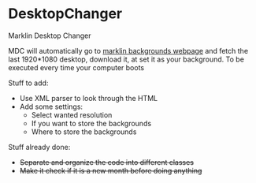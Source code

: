 # DesktopChanger
Marklin Desktop Changer

MDC will automatically go to <a href="https://www.maerklin.de/de/service/multimedia/hintergrundbilder/hintergrundbilder/">marklin backgrounds webpage</a> and fetch the last 1920*1080 desktop, download it, at set it as your background.
To be executed every time your computer boots


Stuff to add:
 - Use XML parser to look through the HTML
 - Add some settings:
   - Select wanted resolution
   - If you want to store the backgrounds
   - Where to store the backgrounds
   
Stuff already done: 
 - ~~Separate and organize the code into different classes~~
 - ~~Make it check if it is a new month before doing anything~~

